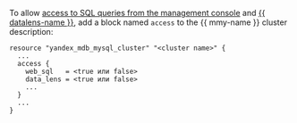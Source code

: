 To allow [access to SQL queries from the management console](../../../../managed-mysql/operations/web-sql-query.md) and [{{ datalens-name }}](../../../../managed-mysql/operations/datalens-connect.md), add a block named `access` to the {{ mmy-name }} cluster description:


```hcl
resource "yandex_mdb_mysql_cluster" "<cluster name>" {
  ...
  access {
    web_sql   = <true или false>
    data_lens = <true или false>
    ...
  }
  ...
}
```

